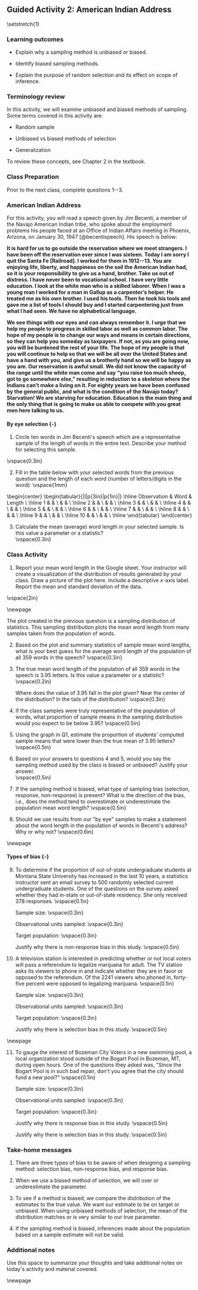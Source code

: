 ## Guided Activity 2: American Indian Address

\setstretch{1}

### Learning outcomes

* Explain why a sampling method is unbiased or biased.

* Identify biased sampling methods.

* Explain the purpose of random selection and its effect on scope of inference.

### Terminology review

In this activity, we will examine unbiased and biased methods of sampling. Some terms covered in this activity are:


* Random sample

* Unbiased vs biased methods of selection

* Generalization


To review these concepts, see Chapter 2 in the textbook. 

### Class Preparation

Prior to the next class, complete questions 1--3.

### American Indian Address

For this activity, you will read a speech given by Jim Becenti, a member of the Navajo American Indian tribe, who spoke about the employment problems his people faced at an Office of Indian Affairs meeting in Phoenix, Arizona, on January 30, 1947 [@becentispeech]. His speech is below:

**It is hard for us to go outside the reservation where we meet strangers. I have been off the reservation ever since I was sixteen. Today I am sorry I quit the Santa Fe [Railroad]. I worked for them in 1912--13. You are enjoying life, liberty, and happiness on the soil the American Indian had, so it is your responsibility to give us a hand, brother. Take us out of distress. I have never been to vocational school. I have very little education. I look at the white man who is a skilled laborer. When I was a young man I worked for a man in Gallup as a carpenter’s helper. He treated me as his own brother. I used his tools. Then he took his tools and gave me a list of tools I should buy and I started carpentering just from what I had seen. We have no alphabetical language.**

**We see things with our eyes and can always remember it. I urge that we help my people to progress in skilled labor as well as common labor. The hope of my people is to change our ways and means in certain directions, so they can help you someday as taxpayers. If not, as you are going now, you will be burdened the rest of your life. The hope of my people is that you will continue to help so that we will be all over the United States and have a hand with you, and give us a brotherly hand so we will be happy as you are. Our reservation is awful small. We did not know the capacity of the range until the white man come and say “you raise too much sheep, got to go somewhere else,” resulting in reduction to a skeleton where the Indians can’t make a living on it. For eighty years we have been confused by the general public, and what is the condition of the Navajo today? Starvation! We are starving for education. Education is the main thing and the only thing that is going to make us able to compete with you great men here talking to us.**

#### By eye selection {-}

1. Circle ten words in Jim Becenti's speech which are a representative sample of the length of words in the entire text.  Describe your method for selecting this sample.

\vspace{0.3in}

2. Fill in the table below with your selected words from the previous question and the length of each word (number of letters/digits in the word):
\vspace{1mm}

\begin{center}
\begin{tabular}{|l|p{3in}|p{1in}|} \hline
Observation & Word & Length  \\ \hline
1 & & \\ 
& & \\ \hline
2 & & \\ 
& & \\ \hline
3 & & \\ 
& & \\ \hline
4 & & \\ 
& & \\ \hline
5 & & \\ 
& & \\ \hline
6 & & \\ 
& & \\ \hline
7 & & \\
& & \\ \hline
8 & & \\ 
& & \\ \hline
9 & & \\ 
& & \\ \hline
10 & & \\ 
& & \\ \hline
\end{tabular}
\end{center}

3.  Calculate the mean (average) word length in your selected sample.  Is this value a parameter or a statistic?   
\vspace{0.3in}

### Class Activity

1.  Report your mean word length in the Google sheet.  Your instructor will create a visualization of the distribution of results generated by your class. Draw a picture of the plot here. Include a descriptive $x$-axis label.  Report the mean and standard deviation of the data.

\vspace{2in}

<!-- A dot plot and summary statistics of the "by-eye" average word lengths from by-eye samples of size 10 from a Spring 2023 class with 82 students is provided.    -->

<!-- ```{r} -->
<!-- words <- read.csv("data/Activity2AWordLength_Section004_Sp23.csv") %>% -->
<!--     na.omit() -->

<!-- words %>% -->
<!--     summarise(favstats(Letters)) -->
<!-- words%>% -->
<!--     ggplot(aes(x = Letters))+ -->
<!--     geom_dotplot()+ -->
<!--     labs(title = "Sampling Distribution of Average Word Length",  -->
<!--          x = "Average word length", -->
<!--          y = "Frequency") + -->
<!--     theme_bw() -->

<!-- ``` -->

\newpage

The plot created in the previous question is a sampling distribution of statistics.  This sampling distribution plots the mean word length from many samples taken from the population of words. 

2. Based on the plot and summary statistics of sample mean word lengths, what is your best guess for the average word length of the population of all 359 words in the speech? 
\vspace{0.3in}


3. The true mean word length of the population of all 359 words in the speech is 3.95 letters. Is this value a parameter or a statistic?   
\vspace{0.2in}

    Where does the value of 3.95 fall in the plot given? Near the center of the distribution? In the tails of the distribution?
\vspace{0.3in}

4. If the class samples were truly representative of the population of words, what proportion of sample means in the sampling distribution would you expect to be below 3.95?
\vspace{0.5in}

5.  Using the graph in Q1, estimate the proportion of students' computed sample means that were lower than the true mean of 3.95 letters? 
\vspace{0.5in}

6.  Based on your answers to questions 4 and 5, would you say the sampling method used by the class is biased or unbiased?  Justify your answer.  
\vspace{0.5in}

7.  If the sampling method is biased, what type of sampling bias (selection, response, non-response) is present?  What is the direction of the bias, i.e., does the method tend to overestimate or underestimate the population mean word length?
\vspace{0.5in}

8.  Should we use results from our "by eye" samples to make a statement about the word length in the population of words in Becenti's address?  Why or why not?
\vspace{0.6in}

\newpage

#### Types of bias {-}

9. To determine if the proportion of out-of-state undergraduate students at Montana State University has increased in the last 10 years, a statistics instructor sent an email survey to 500 randomly selected current undergraduate students.  One of the questions on the survey asked whether they had in-state or out-of-state residency.  She only received 378 responses.
\vspace{0.1in}

    Sample size:
\vspace{0.3in}

    Observational units sampled:
\vspace{0.3in}

    Target population:
\vspace{0.3in}

    Justify why there is non-response bias in this study.
\vspace{0.5in}

10. A television station is interested in predicting whether or not local voters will pass a referendum to legalize marijuana for adult.  The TV station asks its viewers to phone in and indicate whether they are in favor or opposed to the referendum.  Of the 2241 viewers who phoned in, forty-five percent were opposed to legalizing marijuana.
\vspace{0.1in}

    Sample size:
\vspace{0.3in}

    Observational units sampled:
\vspace{0.3in}

    Target population:
\vspace{0.3in}

    Justify why there is selection bias in this study.
\vspace{0.5in}

\newpage

11. To gauge the interest of Bozeman City Voters in a new swimming pool, a local organization stood outside of the Bogart Pool in Bozeman, MT, during open hours.  One of the questions they asked was, "Since the Bogart Pool is in such bad repair, don't you agree that the city should fund a new pool?"
\vspace{0.1in}

    Sample size:
\vspace{0.3in}

    Observational units sampled:
\vspace{0.3in}

    Target population:
\vspace{0.3in}

    Justify why there is response bias in this study.
\vspace{0.5in}

    Justify why there is selection bias in this study.
\vspace{0.5in}

<!-- 12. The Bozeman school district was interested in surveying parents of students about their opinions on returning to in-person classes following the COVID-19 pandemic.  They divided the school district into 10 divisions based on location and randomly surveyed 20 households within each division.  Explain why selection bias would be present in this study design. -->
<!-- \vspace{1in} -->


### Take-home messages

1.  There are three types of bias to be aware of when designing a sampling method: selection bias, non-response bias, and response bias.

2.	When we use a biased method of selection, we will over or underestimate the parameter.

3. To see if a method is biased, we compare the distribution of the estimates to the true value. We want our estimate to be on target or unbiased.  When using unbiased methods of selection, the mean of the distribution matches or is very similar to our true parameter.

4. If the sampling method is biased, inferences made about the population based on a sample estimate will not be valid. 

### Additional notes

Use this space to summarize your thoughts and take additional notes on today's activity and material covered.

\newpage
